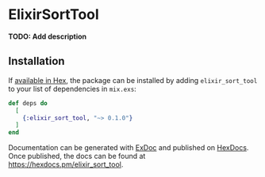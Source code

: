 # ElixirSortTool

**TODO: Add description**

## Installation

If [available in Hex](https://hex.pm/docs/publish), the package can be installed
by adding `elixir_sort_tool` to your list of dependencies in `mix.exs`:

```elixir
def deps do
  [
    {:elixir_sort_tool, "~> 0.1.0"}
  ]
end
```

Documentation can be generated with [ExDoc](https://github.com/elixir-lang/ex_doc)
and published on [HexDocs](https://hexdocs.pm). Once published, the docs can
be found at <https://hexdocs.pm/elixir_sort_tool>.

